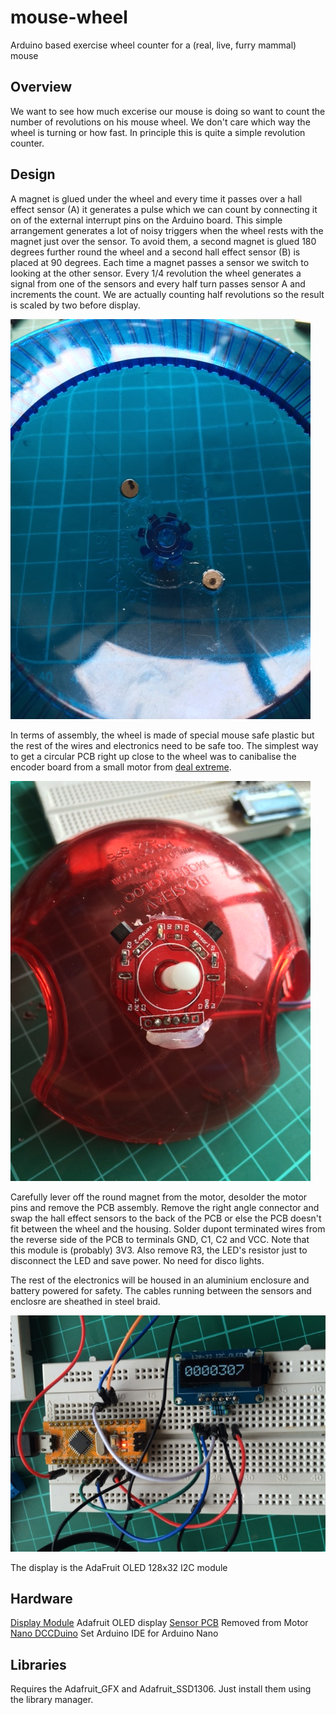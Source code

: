 # mouse-wheel
Arduino based exercise wheel counter for a (real, live, furry mammal) mouse

## Overview
We want to see how much excerise our mouse is doing so want to count the number of revolutions on his mouse wheel.  We don't care which way the wheel is turning or how fast. In principle this is quite a simple revolution counter.

## Design
A magnet is glued under the wheel and every time it passes over a hall effect sensor (A) it generates a pulse which we can count by connecting it on of the external interrupt pins on the Arduino board.  This simple arrangement generates a lot of noisy triggers when the wheel rests with the magnet just over the sensor.  To avoid them, a second magnet is glued 180 degrees further round the wheel and a second hall effect sensor (B) is placed at 90 degrees.  Each time a magnet passes a sensor we switch to looking at the other sensor.  Every 1/4 revolution the wheel generates a signal from one of the sensors and every half turn passes sensor A and increments the count.  We are actually counting half revolutions so the result is scaled by two before display.

![Wheel with magnets](/images/IMG_0185.JPG)

In terms of assembly, the wheel is made of special mouse safe plastic but the rest of the wires and electronics need to be safe too.  The simplest way to get a circular PCB right up close to the wheel was to canibalise the encoder board from a small motor from [deal extreme](http://www.dx.com/p/high-torque-25mm-dc-12-0v-330rpm-encoder-precision-gear-motor-418535). 

![Encoder circuit](/images/IMG_0182.JPG)

Carefully lever off the round magnet from the motor, desolder the motor pins and remove the PCB assembly. Remove the right angle connector and swap the hall effect sensors to the back  of the PCB or else the PCB doesn't fit between the wheel and the housing. Solder dupont terminated wires from the reverse side of the PCB to terminals GND, C1, C2 and VCC.  Note that this module is (probably) 3V3.  Also remove R3, the LED's resistor just to disconnect the LED and save power.  No need for disco lights.

The rest of the electronics will be housed in an aluminium enclosure and battery powered for safety. The cables running between the sensors and enclosre are sheathed in steel braid.

![Electronics](/images/IMG_0183.JPG)

The display is the AdaFruit OLED 128x32 I2C module

## Hardware
[Display Module](https://www.adafruit.com/products/931) Adafruit OLED display
[Sensor PCB](http://www.dx.com/p/high-torque-25mm-dc-12-0v-330rpm-encoder-precision-gear-motor-418535) Removed from Motor
[Nano DCCDuino](http://www.dx.com/p/new-nano-v3-0-module-atmega328p-au-improved-version-for-arduino-yellow-369070) Set Arduino IDE for Arduino Nano

## Libraries
Requires the Adafruit_GFX and Adafruit_SSD1306. Just install them using the library manager.

